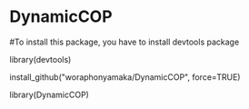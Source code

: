 # DynamicCOP

#To install this package, you have to install devtools package 

library(devtools)

install_github("woraphonyamaka/DynamicCOP", force=TRUE)

library(DynamicCOP)
